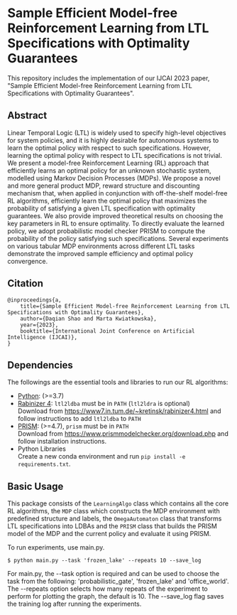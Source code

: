 # Sample Efficient Model-free Reinforcement Learning from LTL Specifications with Optimality Guarantees

This repository includes the implementation of our IJCAI 2023 paper, "Sample Efficient Model-free Reinforcement Learning from LTL Specifications with Optimality Guarantees".

## Abstract

Linear Temporal Logic (LTL) is widely used to specify high-level objectives for system policies, and it is highly desirable for autonomous systems to learn the optimal policy with respect to such specifications. However, learning the optimal policy with respect to LTL specifications is not trivial. We present a model-free Reinforcement Learning (RL) approach that efficiently learns an optimal policy for an unknown stochastic system, modelled using Markov Decision Processes (MDPs). We propose a novel and more general product MDP, reward structure and discounting mechanism that, when applied in conjunction with off-the-shelf model-free RL algorithms, efficiently learn the optimal policy that maximizes the probability of satisfying a given LTL specification with optimality guarantees. We also provide improved theoretical results on choosing the key parameters in RL to ensure optimality. To directly evaluate the learned policy, we adopt probabilistic model checker PRISM to compute the probability of the policy satisfying such specifications. Several experiments on various tabular MDP environments across different LTL tasks demonstrate the improved sample efficiency and optimal policy convergence.

## Citation

```
@inproceedings{a,
    title={Sample Efficient Model-free Reinforcement Learning from LTL Specifications with Optimality Guarantees},
    author={Daqian Shao and Marta Kwiatkowska},
    year={2023},
    booktitle={International Joint Conference on Artificial Intelligence (IJCAI)},
}
```

## Dependencies

The followings are the essential tools and libraries to run our RL algorithms:

- [Python](https://www.python.org/): (>=3.7)
- [Rabinizer 4](https://www7.in.tum.de/~kretinsk/rabinizer4.html): ```ltl2ldba``` must be in ```PATH``` (```ltl2ldra``` is optional)  
Download from https://www7.in.tum.de/~kretinsk/rabinizer4.html and follow instructions to add ```ltl2ldba``` to ```PATH```
- [PRISM](https://www.prismmodelchecker.org/): (>=4.7), ```prism``` must be in ```PATH```  
Download from https://www.prismmodelchecker.org/download.php and follow installation instructions.
- Python Libraries  
Create a new conda environment and run ```pip install -e requirements.txt```.

## Basic Usage

This package consists of the ```LearningAlgo``` class which contains all the core RL algorithms, the ```MDP``` class which constructs the MDP environment with predefined structure and labels, the ```OmegaAutomaton``` class that transforms LTL specifications into LDBAs and the ```PRISM``` class that builds the PRISM model of the MDP and the current policy and evaluate it using PRISM.

To run experiments, use main.py.

```shell
$ python main.py --task 'frozen_lake' --repeats 10 --save_log
```

For main.py, the --task option is required and can be used to choose the task from the following: 'probabilistic_gate', 'frozen_lake' and 'office_world'. The --repeats option selects how many repeats of the experiment to perform for plotting the graph, the default is 10. The --save_log flag saves the training log after running the experiments.
